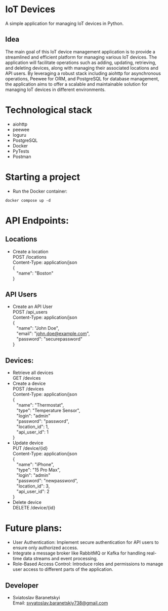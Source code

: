 # IoT Devices
A simple application for managing IoT devices in Python.
## Idea
The main goal of this IoT device management application is to provide a streamlined and efficient platform for managing various IoT devices. The application will facilitate operations such as adding, updating, retrieving, and deleting devices, along with managing their associated locations and API users. By leveraging a robust stack including aiohttp for asynchronous operations, Peewee for ORM, and PostgreSQL for database management, the application aims to offer a scalable and maintainable solution for managing IoT devices in different environments.
# Technological stack
- aiohttp
- peewee
- loguru
- PostgreSQL
- Docker
- PyTests
- Postman
# Starting a project
- Run the Docker container:
```
docker compose up -d
```
# API Endpoints:
## Locations
- Create a location<br>
POST /locations<br>
Content-Type: application/json<br>
{<br>
&nbsp;&nbsp;&nbsp;"name": "Boston"<br>
}
## API Users
- Create an API User<br>
POST /api_users<br>
Content-Type: application/json<br>
{<br>
&nbsp;&nbsp;&nbsp;"name": "John Doe",<br>
&nbsp;&nbsp;&nbsp;"email": "john.doe@example.com",<br>
&nbsp;&nbsp;&nbsp;"password": "securepassword"<br>
}
## Devices:
- Retrieve all devices<br>
GET /devices
- Create a device<br>
POST /devices<br>
Content-Type: application/json<br>
{<br>
&nbsp;&nbsp;&nbsp;"name": "Thermostat",<br>
&nbsp;&nbsp;&nbsp;"type": "Temperature Sensor",<br>
&nbsp;&nbsp;&nbsp;"login": "admin"<br>
&nbsp;&nbsp;&nbsp;"password": "password",<br>
&nbsp;&nbsp;&nbsp;"location_id": 1,<br>
&nbsp;&nbsp;&nbsp;"api_user_id": 1<br>
}
- Update device<br>
PUT /device/{id}<br>
Content-Type: application/json<br>
{<br>
&nbsp;&nbsp;&nbsp;"name": "iPhone",<br>
&nbsp;&nbsp;&nbsp;"type": "15 Pro Max",<br>
&nbsp;&nbsp;&nbsp;"login": "admin"<br>
&nbsp;&nbsp;&nbsp;"password": "newpassword",<br>
&nbsp;&nbsp;&nbsp;"location_id": 3,<br>
&nbsp;&nbsp;&nbsp;"api_user_id": 2<br>
}
- Delete device<br>
DELETE /device/{id}
# Future plans:
- User Authentication: Implement secure authentication for API users to ensure only authorized access.
- Integrate a message broker like RabbitMQ or Kafka for handling real-time data streams and event processing.
- Role-Based Access Control: Introduce roles and permissions to manage user access to different parts of the application.
## Developer
- Sviatoslav Baranetskyi<br>
  Email: svyatoslav.baranetskiy738@gmail.com
